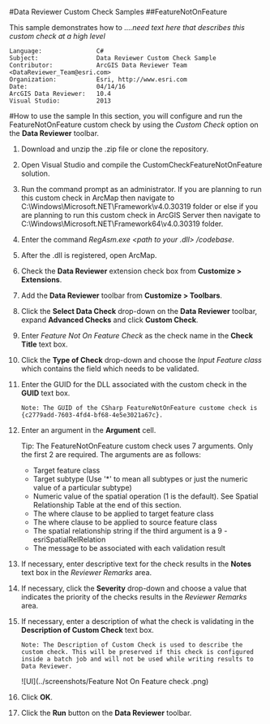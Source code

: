 #Data Reviewer Custom Check Samples
##FeatureNotOnFeature

This sample demonstrates how to *....need text here that describes this custom check at a high level*

```
Language:               C#
Subject:                Data Reviewer Custom Check Sample
Contributor:            ArcGIS Data Reviewer Team <DataReviewer_Team@esri.com>
Organization:           Esri, http://www.esri.com
Date:                   04/14/16
ArcGIS Data Reviewer:   10.4
Visual Studio:          2013
```
#How to use the sample
In this section, you will configure and run the FeatureNotOnFeature custom check by using the _Custom Check_ option on the __Data Reviewer__ toolbar.

1. Download and unzip the .zip file or clone the repository.
2. Open Visual Studio and compile the CustomCheckFeatureNotOnFeature solution.
3. Run the command prompt as an administrator. If you are planning to run this custom check in ArcMap then navigate to C:\Windows\Microsoft.NET\Framework\v4.0.30319 folder or else if you are planning to run this custom check in ArcGIS Server then navigate to C:\Windows\Microsoft.NET\Framework64\v4.0.30319 folder.
4. Enter the command _RegAsm.exe <path to your .dll> /codebase_.
5. After the .dll is registered, open ArcMap.
6. Check the __Data Reviewer__ extension check box from __Customize > Extensions__.
7. Add the __Data Reviewer__ toolbar from __Customize > Toolbars__.
8. Click the __Select Data Check__ drop-down on the __Data Reviewer__ toolbar, expand __Advanced Checks__ and click __Custom Check__.
9. Enter _Feature Not On Feature Check_ as the check name in the __Check Title__ text box.
10. Click the __Type of Check__ drop-down and choose the _Input Feature class_ which contains the field which needs to be validated.
11. Enter the GUID for the DLL associated with the custom check in the __GUID__ text box.
   
     ```Note: The GUID of the CSharp FeatureNotOnFeature custome check is {c2779add-7603-4fd4-bf68-4e5e3021a67c}.```
    
12. Enter an argument in the __Argument__ cell.

    Tip: The FeatureNotOnFeature custom check uses 7 arguments. Only the first 2 are required.  The arguments are as follows: 
    * Target feature class
    * Target subtype (Use '*' to mean all subtypes or just the numeric value of a particular subtype)
    * Numeric value of the spatial operation (1 is the default). See Spatial Relationship Table at the end of this section.
    * The where clause to be applied to target feature class
    * The where clause to be applied to source feature class
    * The spatial relationship string if the third argument is a 9 - esriSpatialRelRelation
    * The message to be associated with each validation result

13. If necessary, enter descriptive text for the check results in the __Notes__ text box in the _Reviewer Remarks_ area.
14. If necessary, click the __Severity__ drop-down and choose a value that indicates the priority of the checks results in the _Reviewer Remarks_ area.
15. If necessary, enter a description of what the check is validating in the __Description of Custom Check__ text box.

    ```Note: The Description of Custom Check is used to describe the custom check. This will be preserved if this check is configured inside a batch job and will not be used while writing results to Data Reviewer.```
    
    ![UI](../screenshots/Feature Not On Feature check .png)
    
16. Click __OK__.
17. Click the __Run__ button on the __Data Reviewer__ toolbar.

